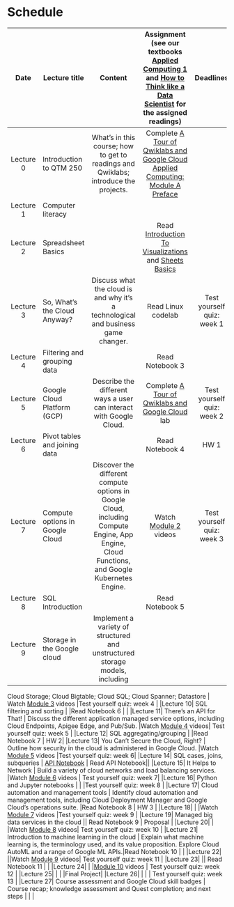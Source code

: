 # Schedule

| Date | Lecture title | Content |Assignment<br> (see our textbooks [Applied Computing 1](https://runestone.academy/runestone/books/published/ac1/index.html) and [How to Think like a Data Scientist](https://runestone.academy/runestone/books/published/httlads/index.html) for the assigned readings) | Deadlines |
|:---:|---|:---:|:---:|:---:|
|Lecture 0| Introduction to QTM 250 | What’s in this course; how to get to readings and Qwiklabs; introduce the projects.|  Complete [A Tour of Qwiklabs and Google Cloud](https://www.qwiklabs.com/focuses/2794?parent=catalog) [Applied Computing: Module A Preface](https://runestone.academy/runestone/books/published/ac1/module_a_preface.html) |  |
|Lecture 1| Computer literacy |  |  |  |
|Lecture 2| Spreadsheet Basics |  | Read [Introduction To Visualizations](https://runestone.academy/runestone/books/published/ac1/introduction_to_visualizations/toctree.html) and [Sheets Basics](https://runestone.academy/runestone/books/published/ac1/sheets_basics/toctree.html) |  |
|Lecture 3| So, What’s the Cloud Anyway? | Discuss what the cloud is and why it’s a technological and business game changer. | Read Linux codelab |Test yourself quiz: week 1|
|Lecture 4| Filtering and grouping data | | Read Notebook 3 | |
|Lecture 5| Google Cloud Platform (GCP) | Describe the different ways a user can interact with Google Cloud. |  Complete [A Tour of Qwiklabs and Google Cloud](https://www.qwiklabs.com/focuses/2794?parent=catalog) lab |Test yourself quiz: week 2 |
|Lecture 6| Pivot tables and joining data  | | Read Notebook 4 | HW 1 |
|Lecture 7| Compute options in Google Cloud | Discover the different compute options in Google Cloud, including Compute Engine, App Engine, Cloud Functions, and Google Kubernetes Engine.| Watch [Module 2](https://awsacademy.instructure.com/courses/976/modules#module_12157) videos |Test yourself quiz: week 3|
|Lecture 8| SQL Introduction |  |Read Notebook 5||
|Lecture 9| Storage in the Google cloud | Implement a variety of structured and unstructured storage models, including
Cloud Storage; Cloud Bigtable; Cloud SQL; Cloud Spanner; Datastore
 | Watch [Module 3](https://awsacademy.instructure.com/courses/976/modules#module_12158) videos |Test yourself quiz: week 4 |
|Lecture 10| SQL filtering and sorting | |Read Notebook 6 | |
|Lecture 11| There’s an API for That! | Discuss the different application managed service options, including Cloud Endpoints, Apigee Edge, and Pub/Sub. |Watch [Module 4](https://awsacademy.instructure.com/courses/976/modules#module_12159) videos| Test yourself quiz: week 5 |
|Lecture 12| SQL aggregating/grouping | |Read Notebook 7 | HW 2|
|Lecture 13| You Can’t Secure the Cloud, Right? | Outline how security in the cloud is administered in Google Cloud.  |Watch [Module 5](https://awsacademy.instructure.com/courses/976/modules#module_12160) videos |Test yourself quiz: week 6|
|Lecture 14| SQL cases, joins, subqueries | [API Notebook](TimesAPI_Sp20_350.ipynb) | Read API Notebook||
|Lecture 15| It Helps to Network | Build a variety of cloud networks and load balancing services. |Watch [Module 6](https://awsacademy.instructure.com/courses/976/modules#module_12161) videos | Test yourself quiz: week 7|
|Lecture 16| Python and Jupyter notebooks |   | |Test yourself quiz: week 8  |
|Lecture 17| Cloud automation and management tools | Identify cloud automation and management tools, including Cloud Deployment Manager and Google Cloud’s operations suite. |Read Notebook 8 | HW 3 |
|Lecture 18|  | |Watch [Module 7](https://awsacademy.instructure.com/courses/976/modules#module_12162) videos |Test yourself quiz: week 9  |
|Lecture 19| Managed big data services in the cloud || Read Notebook 9  | Proposal |
|Lecture 20|  |  |Watch [Module 8](https://awsacademy.instructure.com/courses/976/modules#module_12163) videos| Test yourself quiz: week 10 |
|Lecture 21|  Introduction to machine learning in the cloud | Explain what machine learning is, the terminology used, and its value proposition. Explore Cloud AutoML and a range of Google ML APIs.|Read Notebook 10 | |
|Lecture 22|  ||Watch [Module 9](https://awsacademy.instructure.com/courses/976/modules#module_12164) videos| Test yourself quiz: week 11  |
|Lecture 23|   || Read Notebook 11 | |
|Lecture 24|  | |[Module 10](https://awsacademy.instructure.com/courses/976/modules#module_12165) videos |  Test yourself quiz: week 12 |
|Lecture 25|  |  | |Final Project|
|Lecture 26|  | | |  Test yourself quiz: week 13 |
|Lecture 27| Course assessment and Google Cloud skill badges | Course recap; knowledge assessment and Quest completion; and next steps | | |
